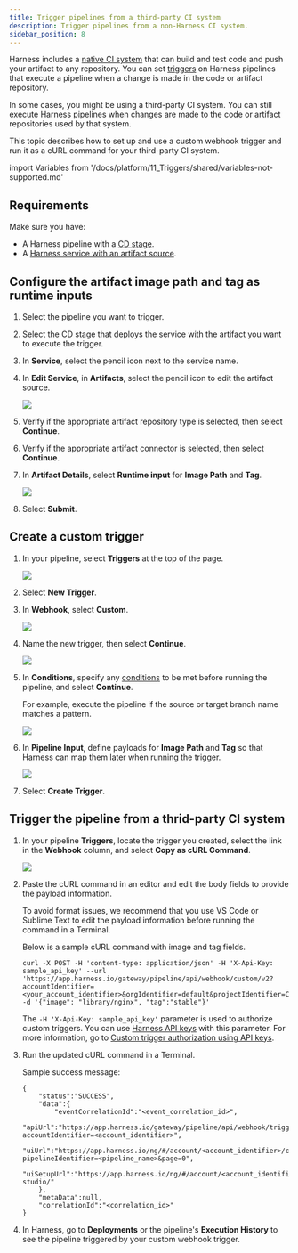 ```yaml
---
title: Trigger pipelines from a third-party CI system
description: Trigger pipelines from a non-Harness CI system.
sidebar_position: 8
---
```


Harness includes a [native CI system](/docs/category/get-started-with-ci) that can build and test code and push your artifact to any repository. You can set [triggers](/docs/category/triggers) on Harness pipelines that execute a pipeline when a change is made in the code or artifact repository.

In some cases, you might be using a third-party CI system. You can still execute Harness pipelines when changes are made to the code or artifact repositories used by that system.

This topic describes how to set up and use a custom webhook trigger and run it as a cURL command for your third-party CI system.

import Variables from '/docs/platform/11_Triggers/shared/variables-not-supported.md'

<Variables />

## Requirements

Make sure you have: 
* A Harness pipeline with a [CD stage](/docs/continuous-delivery/get-started/key-concepts).
* A [Harness service with an artifact source](/docs/continuous-delivery/get-started/services-and-environments-overview).

## Configure the artifact image path and tag as runtime inputs

1. Select the pipeline you want to trigger. 
2. Select the CD stage that deploys the service with the artifact you want to execute the trigger.
3. In **Service**, select the pencil icon next to the service name.
4. In **Edit Service**, in **Artifacts**, select the pencil icon to edit the artifact source.
  
   ![](./static/edit-artifacts.png)
   
4. Verify if the appropriate artifact repository type is selected, then select **Continue**.
5. Verify if the appropriate artifact connector is selected, then select **Continue**. 
6. In **Artifact Details**, select **Runtime input** for **Image Path** and **Tag**.
   
   ![](./ctatic/../static/edit-artifact-details.png)

7. Select **Submit**.
   
## Create a custom trigger

1. In your pipeline, select **Triggers** at the top of the page.

    ![](./static/pipeline-trigger.png)
   
2. Select **New Trigger**.
3. In **Webhook**, select **Custom**.
   
    ![](./static/trigger-deployments-using-custom-triggers-01.png)

4. Name the new trigger, then select **Continue**.
   
    ![](./static/custom-webhook-trigger-configuration.png)

5. In **Conditions**, specify any [conditions](/docs/platform/pipelines/w_pipeline-steps-reference/triggers-reference/) to be met before running the pipeline, and select **Continue**. 
   
    For example, execute the pipeline if the source or target branch name matches a pattern.

    ![](./static/custom-webhook-trigger-conditions.png)

6. In **Pipeline Input**, define payloads for **Image Path** and **Tag** so that Harness can map them later when running the trigger.

    ![](./static/custom-webhook-trigger-piepline-input.png)

7. Select **Create Trigger**. 
   
## Trigger the pipeline from a thrid-party CI system

1. In your pipeline **Triggers**, locate the trigger you created, select the link in the **Webhook** column, and select **Copy as cURL Command**.

    ![](./static/webhook-trigger-copy-curl-command.png)
    
2. Paste the cURL command in an editor and edit the body fields to provide the payload information.

   To avoid format issues, we recommend that you use VS Code or Sublime Text to edit the payload information before running the command in a Terminal.

   Below is a sample cURL command with image and tag fields.
   
    ```
    curl -X POST -H 'content-type: application/json' -H 'X-Api-Key: sample_api_key' --url 'https://app.harness.io/gateway/pipeline/api/webhook/custom/v2?accountIdentifier=<your_account_identifier>&orgIdentifier=default&projectIdentifier=CD_Docs&pipelineIdentifier=Container&triggerIdentifier=Trigger_to_CI' -d '{"image": "library/nginx", "tag":"stable"}'
    ```

    The `-H 'X-Api-Key: sample_api_key'` parameter is used to authorize custom triggers. You can use [Harness API keys](/docs/platform/automation/api/add-and-manage-api-keys) with this parameter. For more information, go to [Custom trigger authorization using API keys](#custom-trigger-authorization-using-api-keys).
    

3. Run the updated cURL command in a Terminal. 

    Sample success message:
 
    ```
    {
        "status":"SUCCESS",
        "data":{
            "eventCorrelationId":"<event_correlation_id>",
            "apiUrl":"https://app.harness.io/gateway/pipeline/api/webhook/triggerExecutionDetails/<event_correlation_id>?accountIdentifier=<account_identifier>",
            "uiUrl":"https://app.harness.io/ng/#/account/<account_identifier>/cd/orgs/default/projects/CD_Docs/deployments?pipelineIdentifier=<pipeline_name>&page=0",
            "uiSetupUrl":"https://app.harness.io/ng/#/account/<account_identifier>/cd/orgs/default/projects/CD_Docs/pipelines/<pipeline_name>/pipeline-studio/"
        },
        "metaData":null,
        "correlationId":"<correlation_id>"
    }
    ```
   
4. In Harness, go to **Deployments** or the pipeline's **Execution History** to see the pipeline triggered by your custom webhook trigger.
